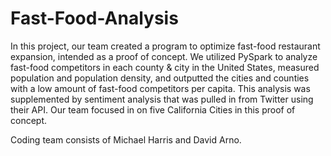 # Fast-Food-Analysis
In this project, our team created a program to optimize fast-food restaurant expansion, intended as a proof of concept. We utilized PySpark to analyze fast-food competitors in each county & city in the United States, measured population and population density, and outputted the cities and counties with a low amount of fast-food competitors per capita. This analysis was supplemented by sentiment analysis that was pulled in from Twitter using their API. Our team focused in on five California Cities in this proof of concept. 

Coding team consists of Michael Harris and David Arno. 
